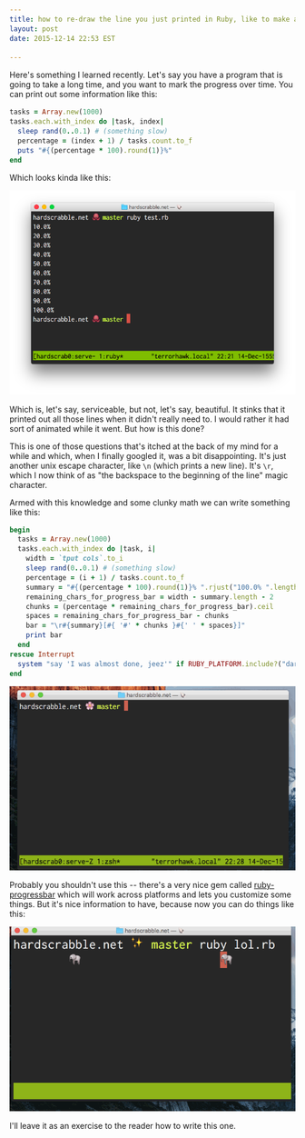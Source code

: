 ```yaml
---
title: how to re-draw the line you just printed in Ruby, like to make a progress bar
layout: post
date: 2015-12-14 22:53 EST

---
```


Here's something I learned recently. Let's say you have a program that is going
to take a long time, and you want to mark the progress over time. You can print
out some information like this:

```ruby
tasks = Array.new(1000)
tasks.each.with_index do |task, index|
  sleep rand(0..0.1) # (something slow)
  percentage = (index + 1) / tasks.count.to_f
  puts "#{(percentage * 100).round(1)}%"
end
```

Which looks kinda like this:

![progress bar before picture](/img/2015-12-14-progress-bar-before-picture.png)

Which is, let's say, serviceable, but not, let's say, beautiful. It stinks that
it printed out all those lines when it didn't really need to. I would rather it
had sort of animated while it went. But how is this done?

This is one of those questions that's itched at the back of my mind for a while
and which, when I finally googled it, was a bit disappointing. It's just another
unix escape character, like `\n` (which prints a new line). It's `\r`, which I
now think of as "the backspace to the beginning of the line" magic character.

Armed with this knowledge and some clunky math we can write something like this:

```ruby
begin
  tasks = Array.new(1000)
  tasks.each.with_index do |task, i|
    width = `tput cols`.to_i
    sleep rand(0..0.1) # (something slow)
    percentage = (i + 1) / tasks.count.to_f
    summary = "#{(percentage * 100).round(1)}% ".rjust("100.0% ".length)
    remaining_chars_for_progress_bar = width - summary.length - 2
    chunks = (percentage * remaining_chars_for_progress_bar).ceil
    spaces = remaining_chars_for_progress_bar - chunks
    bar = "\r#{summary}[#{ '#' * chunks }#{' ' * spaces}]"
    print bar
  end
rescue Interrupt
  system "say 'I was almost done, jeez'" if RUBY_PLATFORM.include?("darwin")
end
```

![progress bar after gif](/img/2015-12-14-progress-bar-after-gif.gif)

Probably you shouldn't use this -- there's a very nice gem called
[ruby-progressbar][] which will work across platforms and lets you customize
some things. But it's nice information to have, because now you can do things
like this:

[ruby-progressbar]: https://github.com/jfelchner/ruby-progressbar

![barnyard](/img/2015-12-14-progress-barn.gif)

I'll leave it as an exercise to the reader how to write this one.
